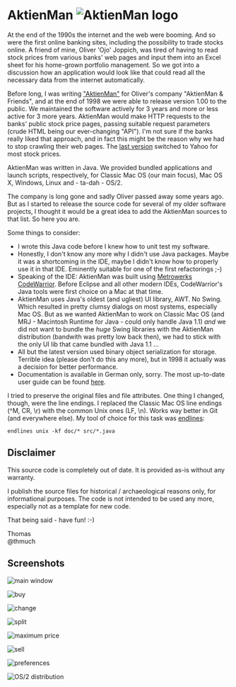 # AktienMan ![AktienMan logo](images/logo.gif)

At the end of the 1990s the internet and the web were booming. And so were the first online banking sites,
including the possibility to trade stocks online. A friend of mine, Oliver 'Ojo' Joppich, was tired of
having to read stock prices from various banks' web pages and input them into an Excel sheet for his
home-grown portfolio management. So we got into a discussion how an application would look like that
could read all the necessary data from the internet automatically.

Before long, I was writing ["AktienMan"](https://snailshell.de/aktienman/) for Oliver's company
"AktienMan & Friends", and at the end of 1998 we were able to release version 1.00 to the public.
We maintained the software actively for 3 years and more or less active for 3 more years.
AktienMan would make HTTP requests to the banks' public stock price pages, passing suitable request
parameters (crude HTML being our ever-changing "API"). I'm not sure if the banks really liked that
approach, and in fact this might be the reason why we had to stop crawling their web pages. The [last
version](https://snailshell.de/aktienman/Beta/) switched to Yahoo for most stock prices.

AktienMan was written in Java. We provided bundled applications and launch scripts, respectively,
for Classic Mac OS (our main focus), Mac OS X, Windows, Linux and - ta-dah - OS/2.

The company is long gone and sadly Oliver passed away some years ago. But as I started to release the
source code for several of my older software projects, I thought it would be a great idea to add the
AktienMan sources to that list. So here you are.

Some things to consider:

- I wrote this Java code before I knew how to unit test my software.
- Honestly, I don't know any more why I didn't use Java packages. Maybe it was a shortcoming in the IDE,
  maybe I didn't know how to properly use it in that IDE. Eminently suitable for one of the first
  refactorings ;-)
- Speaking of the IDE: AktienMan was built using [Metrowerks](https://en.wikipedia.org/wiki/Metrowerks)
  [CodeWarrior](https://en.wikipedia.org/wiki/CodeWarrior#History). Before Eclipse and all other modern
  IDEs, CodeWarrior's Java tools were first choice on a Mac at that time.
- AktienMan uses Java's oldest (and ugliest) UI library, AWT. No Swing. Which resulted in pretty clumsy
  dialogs on most systems, especially Mac OS. But as we wanted AktienMan to work on Classic Mac OS
  (and MRJ - Macintosh Runtime for Java - could only handle Java 1.1) *and* we did not want to bundle
  the *huge* Swing libraries with the AktienMan distribution (bandwith was pretty low back then), we had to
  stick with the only UI lib that came bundled with Java 1.1 ...
- All but the latest version used binary object serialization for storage. Terrible idea (please don't
  do this any more), but in 1998 it actually was a decision for better performance.
- Documentation is available in German only, sorry. The most up-to-date user guide can be found
  [here](doc/am-kurz.pdf).

I tried to preserve the original files and file attributes. One thing I changed, though, were the
line endings. I replaced the Classic Mac OS line endings (^M, CR, \\r) with the common Unix ones (LF, \\n).
Works way better in Git (and everywhere else). My tool of choice for this task was
[endlines](https://github.com/mdolidon/endlines):

    endlines unix -kf doc/* src/*.java


## Disclaimer

This source code is completely out of date. It is provided as-is without any warranty.

I publish the source files for historical / archaeological reasons only, for informational purposes.
The code is not intended to be used any more, especially not as a template for new code.

That being said - have fun! :-)

Thomas\
@thmuch


## Screenshots

![main window](images/main-window.png)

![buy](images/buy.png)

![change](images/change.png)

![split](images/split.png)

![maximum price](images/max-price.png)

![sell](images/sell.png)

![preferences](images/preferences.png)

![OS/2 distribution](images/os2-amfolder.gif)
